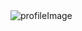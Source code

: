 <img src="https://user-images.githubusercontent.com/54667577/171152282-3b45faaa-102d-40a5-85b8-35789fef2920.png" alt="profileImage"/>
